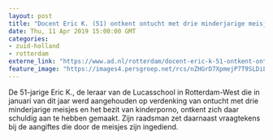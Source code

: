 ```yaml
---
layout: post
title: "Docent Eric K. (51) ontkent ontucht met drie minderjarige meisjes"
date: Thu, 11 Apr 2019 15:00:00 GMT
categories: 
- zuid-holland 
- rotterdam 
externe_link: "https://www.ad.nl/rotterdam/docent-eric-k-51-ontkent-ontucht-met-drie-minderjarige-meisjes~acaee585/"
feature_image: "https://images4.persgroep.net/rcs/nZHGrD7XpmejP7T9SLDiLjXgccQ/diocontent/145317852/_fitwidth/400/?appId=21791a8992982cd8da851550a453bd7f&quality=0.7"
---
```


De 51-jarige Eric K., de leraar van de Lucasschool in Rotterdam-West die in januari van dit jaar werd aangehouden op verdenking van ontucht met drie minderjarige meisjes en het bezit van kinderporno, ontkent zich daar schuldig aan te hebben gemaakt. Zijn raadsman zet daarnaast vraagtekens bij de aangiftes die door de meisjes zijn ingediend.
